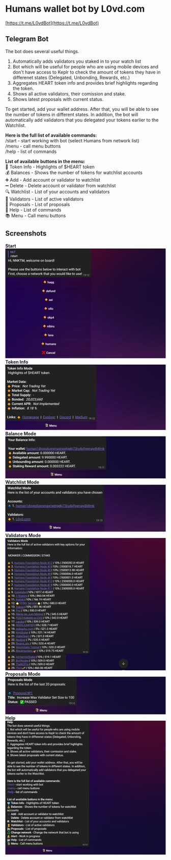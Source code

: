 # Humans wallet bot by L0vd.com

[https://t.me/L0vdBot](https://t.me/L0vdBot)

## Telegram Bot
The bot does several useful things.
1. Automatically adds validators you staked in to your watch list
2. Bot which will be useful for people who are using mobile devices and don't have access to Keplr to check the amount of tokens they have in differenet states (Delegated, Unbonding, Rewards, etc.)
3. Aggregates HEART token info and provides brief highlights regarding the token.
4. Shows all active validators, their comission and stake.
5. Shows latest proposals with current status.

To get started, add your wallet address. After that, you will be able to see the number of tokens in different states. In addition, the bot will automatically add validators that you delegated your tokens earlier to the Watchlist.

**Here is the full list of available commands:**  
/start - start working with bot (select Humans from network list)  
/menu - call menu buttons  
/help - list of commands  

**List of available buttons in the menu:**  
💎 Token Info - Highlights of $HEART token  
💰 Balances - Shows the number of tokens for watchlist accounts  
➕ Add - Add account or validator to watchlist  
➖ Delete - Delete account or validator from watchlist  
🔍 Watchlist - List of your accounts and validators  
👷 Validators - List of active validators  
📢 Proposals - List of proposals  
📂 Help - List of commands  
📚 Menu - Call menu buttons  


## Screenshots
**Start**  
![Screenshot](https://github.com/L0vd/screenshots/blob/main/humans/start.png)  
**Token Info**  
![Screenshot](https://github.com/L0vd/screenshots/blob/main/humans/token_info.png?raw=true)  
**Balance Mode**  
![Screenshot](https://github.com/L0vd/screenshots/blob/main/humans/balance.png?raw=true)  
**Watchlist Mode**  
![Screenshot](https://github.com/L0vd/screenshots/blob/main/humans/watchlist.png?raw=true) 
**Validators Mode**  
![Screenshot](https://github.com/L0vd/screenshots/blob/main/humans/validators.png)  
**Proposals Mode**  
![Screenshot](https://github.com/L0vd/screenshots/blob/main/humans/proposals.png?raw=true)  
**Help**  
![Screenshot](https://github.com/L0vd/screenshots/blob/main/humans/help.png?raw=true)
